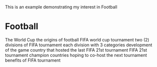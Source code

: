 This is an example demonstrating my interest in Football

# Football
The World Cup
the origins of football
FIFA world cup tournament
two (2) divisions of FIFA tournament
each division with 3 categories
development of the game
country that hosted the last FIFA 21st tournament
FIFA 21st tournament champion
countries hoping to co-host the next tournament
benefits of FIFA tournament
